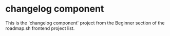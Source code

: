 # changelog component

This is the 'changelog component' project from the Beginner section of the roadmap.sh frontend project list.
